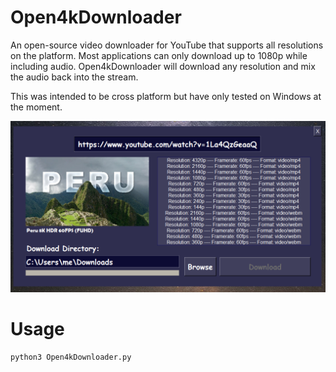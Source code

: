 # Open4kDownloader

An open-source video downloader for YouTube that supports all resolutions on the platform. Most applications can only download up to 1080p while including audio. Open4kDownloader will download any resolution and mix the audio back into the stream.

This was intended to be cross platform but have only tested on Windows at the moment.

<img src="ss.png">

# Usage 
```cmd
python3 Open4kDownloader.py
```
